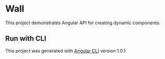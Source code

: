 # Wall
This project demonstrates Angular API for creating dynamic components. 

## Run with CLI
This project was generated with [Angular CLI](https://github.com/angular/angular-cli) version 1.0.1.
